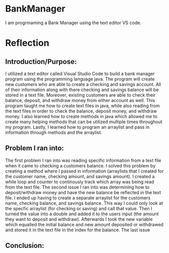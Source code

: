 # BankManager
I am progrmaming a Bank Manager using the text editor VS code.

# Reflection

## Introduction/Purpose:
I utilized a text editor called Visual Studio Code to build a bank manager program using the programming language java. The program will create new customers who are able to create a checking and savings account. All of their information along with there checking and savings balance will be stored in a text file. Moreover, existing customers are able to check their balance, deposit, and withdraw money from either account as well. This program taught me how to create text files in java, while also reading from the text files in order to check the balance, deposit money, and withdraw money. I also learned how to create methods in java which allowed me to create many helping methods that can be utilized multiple times throughout my program. Lastly, I learned how to program an arraylist and pass in information through methods and the arraylist.

## Problem I ran into:
The first problem I ran into was reading specific information from a text file when it came to checking a customers balance. I solved this problem by creating a method where I passed in information (arraylists that I created for the customer name, checking amount, and savings amount). I created a while loop and counter to continously track which array was being read from the text file. The second issue I ran into was determining how to deposit/withdraw money and have the new balance be reflected in the text file. I ended up having to create a separate arraylist for the customers name, checking balance, and savings balance. This way I could only look at the specfic arraylist (for checking or saving) and call that value. Then I turned the value into a double and added it to the users input (the amount they want to deposit and withdraw). Afterwards I took the new variable which equalled the initial balance and new amount deposited or withdrawed and stored it in the text file in the index for the balance. The last issue

## Conclusion:
